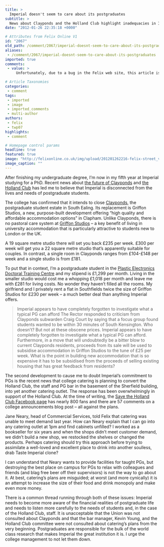 ```yaml
---
title: >
  Imperial doesn't seem to care about its postgraduates
subtitle: >
  News about Clayponds and the Holland Club highlight inadequacies in Imperial's view of postgraduate students
date: "2012-01-26 22:35:18 +0000"

# Attributes from Felix Online V1
id: "2067"
old_path: /comment/2067/imperial-doesnt-seem-to-care-about-its-postgraduates
aliases:
 - /comment/2067/imperial-doesnt-seem-to-care-about-its-postgraduates
imported: true
comments:
 - value: >
     Unfortunately, due to a bug in the Felix web site, this article is wrongly attributed to the medic Tom Phillips, rather than me Tom W Phillips in Physics. Matt, Editor, is trying to fix it.,Fantastic piece,Oh brilliant work ME, not leaving a real name and making an unsubstantiated and vague comment. Cheers. <br> <br>Imperial West is at the design stage, and Tom's argument in this article is still valid. College need to avoid blowing another mid-bending wodge of money on a project that will leave the PG community feeling cold. ,"The Rector responded to criticism from Clayponds subwarden Craig Court by saying that a focus group found students wanted to be within 30 minutes of South Kensington. Who doesn’t?" <br> <br>Postgrads at Hammersmith, Charing Cross, St. Mary's, Silwood even? You write a good article, but don't forget the several thousand of us who are not based in South Ken.,I'm not forgetting about those students who don't work at the SK campus - I was simply replying to the Rector's comment about SK. Criticise

# Article Taxonomies
categories:
 - comment
tags:
 - imported
 - image
 - imported_comments
 - multi-author
authors:
 - felix
 - twp07
highlights:
 - comment

# Homepage control params
headline: true
featured: true
image: "http://felixonline.co.uk/img/upload/201201262216-felix-street_view[1].jpg"
image_caption: ""
---
```


After finishing my undergraduate degree, I’m now in my fifth year at Imperial studying for a PhD. Recent news about [the future of Clayponds](http://felixonline.co.uk/news/2032/clayponds-in-crisis/) and [the Holland Club](http://felixonline.co.uk/news/1972/staff-and-students-rally-around-holland-club-campaign/) has led me to believe that Imperial is disconnected from the lives and needs of postgraduate students.

The college has confirmed that it intends to close [Clayponds](http://halls.imperial.ac.uk/clayponds/), the postgraduate student estate in South Ealing. Its replacement is Griffon Studios, a new, purpose-built development offering “high quality and affordable accommodation options” in Clapham. Unlike Clayponds, there is no pastoral care system at [Griffon Studios](http://www.gradpaduk.com/properties/griffon-studios) – a key benefit of living in university accommodation that is particularly attractive to students new to London or the UK.

A 19 square metre studio there will set you back £235 per week. £300 per week will get you a 22 square metre studio that’s apparently suitable for couples. In contrast, a single room in Clayponds ranges from £104-£148 per week and a single studio is from £181.

To put that in context, I’m a postgraduate student in the [Plastic Electronics Doctoral Training Centre](http://www3.imperial.ac.uk/plasticelectronicsdtc) and my stipend is £1,299 per month. Living in the smaller studio would cost me a whopping £1,018 per month and leave me with £281 for living costs. No wonder they haven’t filled all the rooms. My girlfriend and I privately rent a flat in Southfields twice the size of Griffon Studios for £230 per week – a much better deal than anything Imperial offers.
> Imperial appears to have completely forgotten to investigate what a typical PG can afford
The Rector responded to criticism from Clayponds subwarden Craig Court by saying that a focus group found students wanted to be within 30 minutes of South Kensington. Who doesn’t? But not at these obscene prices. Imperial appears to have completely forgotten to investigate what a typical PG can afford. Furthermore, in a move that will undoubtedly be a bitter blow to current Clayponds residents, proceeds from its sale will be used to subsidise accommodation in Griffon Studios to the tune of £25 per week. What is the point in building new accommodation that is so expensive it has to be subsidised from the proceeds of selling existing housing that has great feedback from residents?

The second development to cause me to doubt Imperial’s commitment to PGs is the recent news that college catering is planning to convert the Holland Club, the staff and PG bar in the basement of the Sherfield building, into yet another catering outlet. The response has been overwhelmingly in support of the Holland Club. At the time of writing, the [Save the Holland Club Facebook page](http://www.facebook.com/savethehollandclub?ref=ts) has nearly 800 fans and there are 57 comments on a college announcements blog post – all against the plans.

Jane Neary, head of Commercial Services, told Felix that catering was unable to meet demand last year. How can Neary explain that I can go into any catering outlet at 1pm and find cabinets unfilled? I worked as a bookseller for six years and when the shops didn’t meet customer demand, we didn’t build a new shop, we restocked the shelves or changed the products. Perhaps catering should try this approach before trying to assimilate a well-loved and excellent place to drink into another soulless, drab Taste Imperial clone?

I can understand that Neary wants to provide facilities for taught PGs, but destroying the best place on campus for PGs to relax with colleagues and friends (and blag free beer off their supervisors) is not the way to go about it. At best, catering’s plans are misguided; at worst (and more cynically) it is an attempt to increase the size of their food and drink monopoly and make even more money.

There is a common thread running through both of these issues: Imperial needs to become more aware of the financial realities of postgraduate life and needs to listen more carefully to the needs of students and, in the case of the Holland Club, staff. It is unacceptable that the Union was not consulted about Clayponds and that the bar manager, Kevin Young, and the Holland Club committee were not consulted about catering’s plans from the very beginning. Postgraduates are responsible for the bulk of the world class research that makes Imperial the great institution it is. I urge the college management to not let them down.
